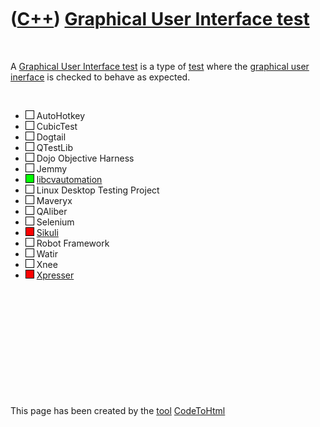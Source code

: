 
 

 

 

 

 

([C++](Cpp.md)) [Graphical User Interface test](CppGuiTest.md)
================================================================

 

A [Graphical User Interface test](CppGuiTest.md) is a type of
[test](CppTest.md) where the [graphical user inerface](CppGui.md) is
checked to behave as expected.

 

-   ![TODO](PicTransparent.png) AutoHotkey
-   ![TODO](PicTransparent.png) CubicTest
-   ![TODO](PicTransparent.png) Dogtail
-   ![TODO](PicTransparent.png) QTestLib
-   ![TODO](PicTransparent.png) Dojo Objective Harness
-   ![TODO](PicTransparent.png) Jemmy
-   ![OKAY](PicGreen.png) [libcvautomation](CppLibcvautomation.md)
-   ![TODO](PicTransparent.png) Linux Desktop Testing Project
-   ![TODO](PicTransparent.png) Maveryx
-   ![TODO](PicTransparent.png) QAliber
-   ![TODO](PicTransparent.png) Selenium
-   ![FAIL](PicRed.png) [Sikuli](CppSikuli.md)
-   ![TODO](PicTransparent.png) Robot Framework
-   ![TODO](PicTransparent.png) Watir
-   ![TODO](PicTransparent.png) Xnee
-   ![FAIL](PicRed.png) [Xpresser](CppXpresser.md)

 

 

 

 

 

 

This page has been created by the [tool](Tools.md)
[CodeToHtml](ToolCodeToHtml.md)

